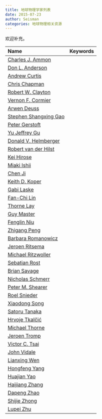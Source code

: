 ```yaml
---
title: 地球物理学家列表
date: 2015-07-23
author: Seisman
categories: 地球物理相关资源
---
```


欢迎补充。

| Name                    | Keywords |
|:------------------------|:---------|
| [Charles J. Ammon]      |          |
| [Don L. Anderson]       |          |
| [Andrew Curtis]         |          |
| [Chris Chapman]         |          |
| [Robert W. Clayton]     |          |
| [Vernon F. Cormier]     |          |
| [Arwen Deuss]           |          |
| [Stephen Shangxing Gao] |          |
| [Peter Gerstoft]        |          |
| [Yu Jeffrey Gu]         |          |
| [Donald V. Helmberger]  |          |
| [Robert van der Hilst]  |          |
| [Kei Hirose]            |          |
| [Miaki Ishii]           |          |
| [Chen Ji]               |          |
| [Keith D. Koper]        |          |
| [Gabi Laske]            |          |
| [Fan-Chi Lin]           |          |
| [Thorne Lay]            |          |
| [Guy Master]            |          |
| [Fenglin Niu]           |          |
| [Zhigang Peng]          |          |
| [Barbara Romanowicz]    |          |
| [Jeroen Ritsema]        |          |
| [Michael Ritzwoller]    |          |
| [Sebatian Rost]         |          |
| [Brian Savage]          |          |
| [Nicholas Schmerr]      |          |
| [Peter M. Shearer]      |          |
| [Roel Snieder]          |          |
| [Xiaodong Song]         |          |
| [Satoru Tanaka]         |          |
| [Hrvoje Tkalčić]        |          |
| [Michael Thorne]        |          |
| [Jeroen Tromp]          |          |
| [Victor C. Tsai]        |          |
| [John Vidale]           |          |
| [Lianxing Wen]          |          |
| [Hongfeng Yang]         |          |
| [Huajian Yao]           |          |
| [Haijiang Zhang]        |          |
| [Dapeng Zhao]           |          |
| [Shijie Zhong]          |          |
| [Lupei Zhu]             |          |


[Charles J. Ammon]: http://eqseis.geosc.psu.edu/~cammon/
[Don L. Anderson]: http://www.mantleplumes.org/DLA.html>
[Andrew Curtis]: http://www.geos.ed.ac.uk/homes/acurtis/
[Chris Chapman]: http://bullard.esc.cam.ac.uk/~chapman/
[Robert W. Clayton]: http://web.gps.caltech.edu/~clay/
[Vernon F. Cormier]: http://www.phys.uconn.edu/~cormier
[Arwen Deuss]: http://www.geo.uu.nl/~deuss/
[Stephen Shangxing Gao]: http://web.mst.edu/~sgao/
[Peter Gerstoft]: http://www.mpl.ucsd.edu/people/pgerstoft/
[Yu Jeffrey Gu]: http://www.ualberta.ca/~ygu/
[Donald V. Helmberger]: http://www.gps.caltech.edu/content/donald-v-helmberger
[Robert van der Hilst]: http://eaps4.mit.edu/faculty/Hilst/
[Kei Hirose]: http://www.geo.titech.ac.jp/lab/hirose/en/home.html
[Miaki Ishii]: http://www.seismology.harvard.edu/ishii.html
[Chen Ji]: http://www.geol.ucsb.edu/faculty/ji/
[Keith D. Koper]: http://quake.utah.edu/koper/Home.html
[Gabi Laske]: http://igppweb.ucsd.edu/~gabi/
[Fan-Chi Lin]: http://web.gps.caltech.edu/~linf/
[Thorne Lay]: http://es.ucsc.edu/~thorne/
[Guy Master]: http://igppweb.ucsd.edu/~guy/
[Fenglin Niu]: http://earthscience.rice.edu/faculty/niu/
[Zhigang Peng]: http://geophysics.eas.gatech.edu/people/zpeng/
[Barbara Romanowicz]: http://seismo.berkeley.edu/~barbara/
[Jeroen Ritsema]: http://www.earth.lsa.umich.edu/~jritsema/
[Michael Ritzwoller]: http://ciei.colorado.edu/ritzwoller_m
[Sebatian Rost]: http://homepages.see.leeds.ac.uk/~earsro
[Brian Savage]: http://seismolab.gso.uri.edu/~savage/
[Nicholas Schmerr]: http://www.geol.umd.edu/~nschmerr
[Peter M. Shearer]: http://mahi.ucsd.edu/shearer/
[Roel Snieder]: http://inside.mines.edu/~rsnieder/
[Xiaodong Song]: http://www.geology.illinois.edu/people/xsong/Sites/index.html
[Satoru Tanaka]: http://www.jamstec.go.jp/res/ress/stan/TanakaHome/Welcome.html
[Hrvoje Tkalčić]: http://rses.anu.edu.au/~hrvoje/
[Michael Thorne]: http://web.utah.edu/thorne/index.html
[Jeroen Tromp]: http://www.princeton.edu/geosciences/tromp/index.xml
[Victor C. Tsai]: http://web.gps.caltech.edu/~tsai/
[John Vidale]: http://earthweb.ess.washington.edu/vidale/John_Vidale/Home.html
[Lianxing Wen]: http://seis.ustc.edu.cn/
[Hongfeng Yang]: http://www.cuhk.edu.hk/sci/essc/people/yang.html
[Huajian Yao]: http://staff.ustc.edu.cn/~hjyao/
[Dapeng Zhao]: http://www.aob.gp.tohoku.ac.jp/kazan/zhao_English.html
[Haijiang Zhang]: http://staff.ustc.edu.cn/~zhang11/
[Shijie Zhong]: http://anquetil.colorado.edu/szhong/
[Lupei Zhu]: http://www.eas.slu.edu/People/LZhu/home.html
